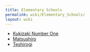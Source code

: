 ```yaml
---
title: Elementary Schools
permalink: wiki/Elementary_Schools/
layout: wiki
---
```


-   [Kukizaki Number One](/wiki/Kukizaki_Number_One "wikilink")
-   [Matsushiro](/wiki/Matsushiro "wikilink")
-   [Teshirogi](/wiki/Teshirogi "wikilink")

